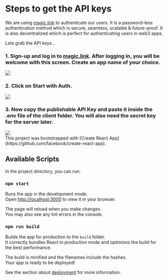 
# Steps to get the API keys

We are using [magic.link]("https://magic.link/") to authenticate our users. It is a password-less authentication method which is secure, seamless, scalable & future-proof. It is also decentralized which is perfect for authenticating users in web3 apps.

Lets grab the API keys...

### 1. Sign-up and log in to [magic.link]("https://magic.link/"). After logging in, you will be welcome with this screen. Create an app name of your choice.  
<img src="https://user-images.githubusercontent.com/63467479/190847260-6d9c4b86-87ff-48ac-b301-c002eb1f07fa.png">

### 2. Click on Start with Auth. 
<img src="https://user-images.githubusercontent.com/63467479/190847409-fc620ef2-b7ab-4759-9804-d3f2d86137b0.png">

### 3. Now copy the publishable API Key and paste it inside the .env file of the client folder. You will also need the secret key for the server later. 
<img src="https://user-images.githubusercontent.com/63467479/190847663-e7a8544f-abda-4d9f-a7e1-40dd6633e636.png">



</br>
This project was bootstrapped with [Create React App](https://github.com/facebook/create-react-app).

## Available Scripts

In the project directory, you can run:

### `npm start`

Runs the app in the development mode.\
Open [http://localhost:3000](http://localhost:3000) to view it in your browser.

The page will reload when you make changes.\
You may also see any lint errors in the console.

### `npm run build`

Builds the app for production to the `build` folder.\
It correctly bundles React in production mode and optimizes the build for the best performance.

The build is minified and the filenames include the hashes.\
Your app is ready to be deployed!

See the section about [deployment](https://facebook.github.io/create-react-app/docs/deployment) for more information.